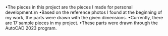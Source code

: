 •The pieces in this project are the pieces I made for personal development.\n
•Based on the reference photos I found at the beginning of my work, the parts were drawn with the given dimensions.
•Currently, there are 17 sample pieces in my project.
•These parts were drawn through the AutoCAD 2023 program.
